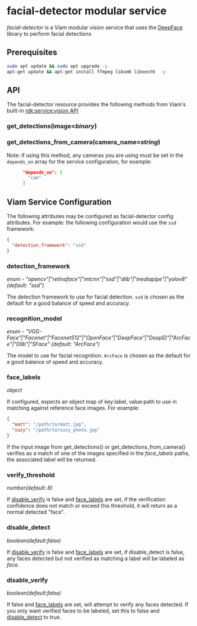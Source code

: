 # facial-detector modular service

*facial-detector* is a Viam modular vision service that uses the [DeepFace](https://github.com/serengil/deepface) library to perform facial detections

## Prerequisites

``` bash
sudo apt update && sudo apt upgrade -y
apt-get update && apt-get install ffmpeg libsm6 libxext6  -y
```

## API

The facial-detector resource provides the following methods from Viam's built-in [rdk:service:vision API](https://python.viam.dev/autoapi/viam/services/vision/client/index.html)

### get_detections(image=*binary*)

### get_detections_from_camera(camera_name=*string*)

Note: if using this method, any cameras you are using must be set in the `depends_on` array for the service configuration, for example:

```json
      "depends_on": [
        "cam"
      ]
```

## Viam Service Configuration

The following attributes may be configured as facial-detector config attributes.
For example: the following configuration would use the `ssd` framework:

``` json
{
  "detection_framework": "ssd"
}
```

### detection_framework

*enum - "opencv"|"retinaface"|"mtcnn"|"ssd"|"dlib"|"mediapipe"|"yolov8" (default: "ssd")*

The detection framework to use for facial detection.  `ssd` is chosen as the default for a good balance of speed and accuracy.

### recognition_model

*enum -   "VGG-Face"|"Facenet"|"Facenet512"|"OpenFace"|"DeepFace"|"DeepID"|"ArcFace"|"Dlib"|"SFace" (default: "ArcFace")*

The model to use for facial recognition.  `ArcFace` is chosen as the default for a good balance of speed and accuracy.

### face_labels

*object*

If configured, expects an object map of key:label, value:path to use in matching against reference face images.
For example:

``` json
{
  "matt": "/path/to/matt.jpg",
  "suzy": "/path/to/suzy_photo.jpg"
}
```

If the input image from get_detections() or get_detections_from_camera() verifies as a match of one of the images specified in the *face_labels* paths, the associated label will be returned.

### verify_threshold

*number(default:.8)*

If [disable_verify](#disable_verify) is false and [face_labels](#face_labels) are set, if the verification confidence does not match or exceed this threshold, it will return as a normal detected "face".

### disable_detect

*boolean(default:false)*

If [disable_verify](#disable_verify) is false and [face_labels](#face_labels) are set, if disable_detect is false, any faces detected but not verified as matching a label will be labeled as *face*.

### disable_verify

*boolean(default:false)*

If false and [face_labels](#face_labels) are set, will attempt to verify any faces detected.
If you only want verified faces to be labeled, set this to false and [disable_detect](#disable_detect) to true.
